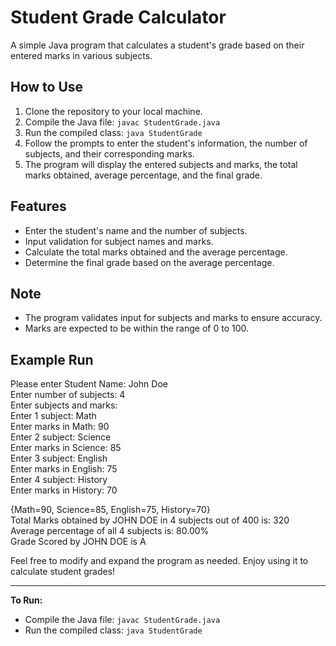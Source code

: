 # Student Grade Calculator

A simple Java program that calculates a student's grade based on their entered marks in various subjects.

## How to Use

1. Clone the repository to your local machine.
2. Compile the Java file: `javac StudentGrade.java`
3. Run the compiled class: `java StudentGrade`
4. Follow the prompts to enter the student's information, the number of subjects, and their corresponding marks.
5. The program will display the entered subjects and marks, the total marks obtained, average percentage, and the final grade.

## Features

- Enter the student's name and the number of subjects.
- Input validation for subject names and marks.
- Calculate the total marks obtained and the average percentage.
- Determine the final grade based on the average percentage.

## Note

- The program validates input for subjects and marks to ensure accuracy.
- Marks are expected to be within the range of 0 to 100.

## Example Run

Please enter Student Name: John Doe  
Enter number of subjects: 4  
Enter subjects and marks:  
Enter 1 subject: Math  
Enter marks in Math: 90  
Enter 2 subject: Science  
Enter marks in Science: 85  
Enter 3 subject: English  
Enter marks in English: 75  
Enter 4 subject: History  
Enter marks in History: 70  

{Math=90, Science=85, English=75, History=70}  
Total Marks obtained by JOHN DOE in 4 subjects out of 400 is: 320  
Average percentage of all 4 subjects is: 80.00%  
Grade Scored by JOHN DOE is A  



Feel free to modify and expand the program as needed. Enjoy using it to calculate student grades!

---

**To Run:**

- Compile the Java file: `javac StudentGrade.java`
- Run the compiled class: `java StudentGrade`
